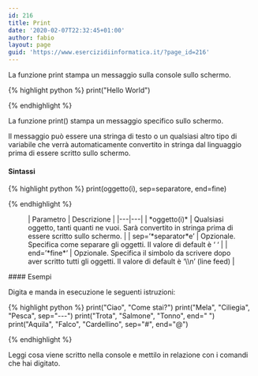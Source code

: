 ```yaml
---
id: 216
title: Print
date: '2020-02-07T22:32:45+01:00'
author: fabio
layout: page
guid: 'https://www.esercizidiinformatica.it/?page_id=216'
---
```


La funzione print stampa un messaggio sulla console sullo schermo.

{% highlight python %}
print("Hello World")

{% endhighlight %}

</div>La funzione print() stampa un messaggio specifico sullo schermo.

Il messaggio può essere una stringa di testo o un qualsiasi altro tipo di variabile che verrà automaticamente convertito in stringa dal linguaggio prima di essere scritto sullo schermo.

#### Sintassi

{% highlight python %}
print(oggetto(i), sep=separatore, end=fine)

{% endhighlight %}

</div><figure class="wp-block-table">| Parametro | Descrizione |
|---|---|
| *oggetto(i)* | Qualsiasi oggetto, tanti quanti ne vuoi. Sarà convertito in stringa prima di essere scritto sullo schermo. |
| sep=’*separator*e’ | Opzionale. Specifica come separare gli oggetti. Il valore di default è ‘ ‘ |
| end=’*fine*‘ | Opzionale. Specifica il simbolo da scrivere dopo aver scritto tutti gli oggetti. Il valore di default è ‘\\n’ (line feed) |

</figure>#### Esempi

Digita e manda in esecuzione le seguenti istruzioni:

{% highlight python %}
 print("Ciao", "Come stai?") 
 print("Mela", "Ciliegia", "Pesca", sep="---")
 print("Trota", "Salmone", "Tonno", end=" ")
 print("Aquila", "Falco", "Cardellino", sep="#", end="@")
 
{% endhighlight %}

</div>Leggi cosa viene scritto nella console e mettilo in relazione con i comandi che hai digitato.